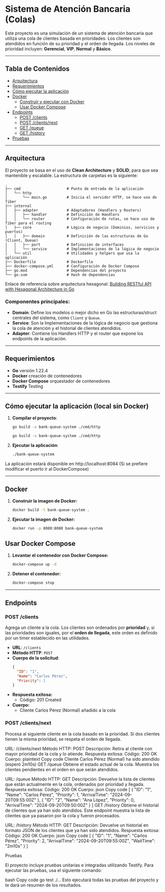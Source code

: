 # Sistema de Atención Bancaria (Colas)

Este proyecto es una simulación de un sistema de atención bancaria que utiliza una cola de clientes basada en prioridades. Los clientes son atendidos en función de su prioridad y el orden de llegada. Los niveles de prioridad incluyen: **Gerencial**, **VIP**, **Normal** y **Básico**.

---

## Tabla de Contenidos

- [Arquitectura](#arquitectura)
- [Requerimientos](#requerimientos)
- [Cómo ejecutar la aplicación](#cómo-ejecutar-la-aplicación)
- [Docker](#docker)
  - [Construir y ejecutar con Docker](#construir-y-ejecutar-con-docker)
  - [Usar Docker Compose](#usar-docker-compose)
- [Endpoints](#endpoints)
  - [POST /clients](#post-clients)
  - [POST /clients/next](#post-clientsnext)
  - [GET /queue](#get-queue)
  - [GET /history](#get-history)
- [Pruebas](#pruebas)

---

## Arquitectura

El proyecto se basa en el uso de **Clean Architecture** y **SOLID**, para que sea mantenible y escalable. La estructura de carpetas es la siguiente:
```
.
├── cmd                     # Punto de entrada de la aplicación
│   └── http
│       └── main.go         # Inicia el servidor HTTP, se hace uso de fiber
├── internal
│   ├── adapter             # Adaptadores (Handlers y Routers)
│   │   ├── handler         # Definición de Handlers
│   │   └── router          # Configuración de rutas, se hace uso de fiber para el routing
│   ├── core                # Lógica de negocio (Dominios, servicios y puertos)
│   │   ├── domain          # Definición de las estructuras de Go (Client, Queue)
│   │   ├── port            # Definición de interfaces
│   │   └── service         # Implementaciones de la lógica de negocio
│   └── util                # Utilidades y helpers que usa la aplicación
├── Dockerfile              # Dockerfile
├── docker-compose.yml      # Configuración de Docker Compose
├── go.mod                  # Dependencias del proyecto
└── go.sum                  # Hash de dependencias
```

Enlace de referencia sobre arquitectura hexagonal: [Building RESTful API with Hexagonal Architecture in Go](https://dev.to/bagashiz/building-restful-api-with-hexagonal-architecture-in-go-1mij)

### Componentes principales:
- **Domain**: Define los modelos o mejor dicho en Go las estructuras/struct centrales del sistema, como `Client` y `Queue`.
- **Service**: Son la Implementaciones de la lógica de negocio que gestiona la cola de atención y el historial de clientes atendidos.
- **Adapter**: Contiene los Handlers HTTP y el router que expone los endpoints de la aplicación.

---

## Requerimientos

- **Go** versión 1.22.4
- **Docker** creación de contenedores
- **Docker Compose** orquestador de contenedores
- **Testify** Testing

---

## Cómo ejecutar la aplicación (local sin Docker)

1. **Compilar el proyecto**:

   ```bash
   go build -o bank-queue-system ./cmd/http
   ```

   ```bash
   go build -o bank-queue-system ./cmd/http

2. **Ejecutar la aplicación**:

   ```bash
   ./bank-queue-system
   ```
  
La aplicación estará disponible en http://localhost:8084 (Si se prefiere modificar el puerto ir al DockerCompose)

---

## Docker

1. **Construir la imagen de Docker:**
   ```bash
   docker build -t bank-queue-system .
   ```
2. **Ejecutar la imagen de Docker:**
   ```bash
   docker run -p 8080:8080 bank-queue-system
   ```

## Usar Docker Compose

1. **Levantar el contenedor con Docker Compose:**
   ```bash
   docker-compose up -d
   ```
2. **Detener el contenedor:**
   ```bash
   docker-compose stop
   ```

---

## Endpoints

### POST /clients

Agrega un cliente a la cola. Los clientes son ordenados por **prioridad** y, si las prioridades son iguales, por el **orden de llegada**, este orden es definido por un timer establecido en las utilidades.

- **URL**: `/clients`
- **Método HTTP**: `POST`
- **Cuerpo de la solicitud**:
  ```json
  {
    "ID": "1",
    "Name": "Carlos Pérez",
    "Priority": 1
  }
  ```
- **Respuesta exitosa:**
  - Código: 201 Created
- **Cuerpo:**
  - Cliente Carlos Pérez (Normal) añadido a la cola

  
### POST /clients/next
Procesa al siguiente cliente en la cola basado en la prioridad. Si dos clientes tienen la misma prioridad, se respeta el orden de llegada.

URL: /clients/next
Método HTTP: POST
Descripción: Retira al cliente con mayor prioridad de la cola y lo atiende.
Respuesta exitosa:
Código: 200 OK
Cuerpo:
plaintext
Copy code
Cliente Carlos Pérez (Normal) ha sido atendido (esperó 2m10s)
GET /queue
Obtiene el estado actual de la cola. Muestra los clientes pendientes en el orden en que serán atendidos.

URL: /queue
Método HTTP: GET
Descripción: Devuelve la lista de clientes que están actualmente en la cola, ordenados por prioridad y llegada.
Respuesta exitosa:
Código: 200 OK
Cuerpo:
json
Copy code
[
  {
    "ID": "1",
    "Name": "Carlos Pérez",
    "Priority": 1,
    "ArrivalTime": "2024-09-20T09:55:00Z"
  },
  {
    "ID": "2",
    "Name": "Ana López",
    "Priority": 0,
    "ArrivalTime": "2024-09-20T09:50:00Z"
  }
]
GET /history
Obtiene el historial de clientes que ya han sido atendidos. Este endpoint muestra la lista de clientes que ya pasaron por la cola y fueron procesados.

URL: /history
Método HTTP: GET
Descripción: Devuelve un historial en formato JSON de los clientes que ya han sido atendidos.
Respuesta exitosa:
Código: 200 OK
Cuerpo:
json
Copy code
[
  {
    "ID": "1",
    "Name": "Carlos Pérez",
    "Priority": 2,
    "ArrivalTime": "2024-09-20T09:55:00Z",
    "WaitTime": "2m10s"
  }
]


Pruebas

El proyecto incluye pruebas unitarias e integradas utilizando Testify. Para ejecutar las pruebas, usa el siguiente comando:

bash
Copy code
go test ./...
Esto ejecutará todas las pruebas del proyecto y te dará un resumen de los resultados.